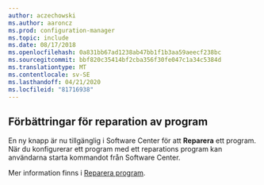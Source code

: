 ```yaml
---
author: aczechowski
ms.author: aaroncz
ms.prod: configuration-manager
ms.topic: include
ms.date: 08/17/2018
ms.openlocfilehash: 0a831bb67ad1238ab47bb1f1b3aa59aeecf238bc
ms.sourcegitcommit: bbf820c35414bf2cba356f30fe047c1a34c5384d
ms.translationtype: MT
ms.contentlocale: sv-SE
ms.lasthandoff: 04/21/2020
ms.locfileid: "81716938"
---
```

## <a name="improvement-to-repair-applications"></a><a name="bkmk_repair"></a>Förbättringar för reparation av program
<!--1357866-->

En ny knapp är nu tillgänglig i Software Center för att **Reparera** ett program. När du konfigurerar ett program med ett reparations program kan användarna starta kommandot från Software Center. 

Mer information finns i [Reparera program](../capabilities-in-technical-preview-1807.md#bkmk_app-repair).


